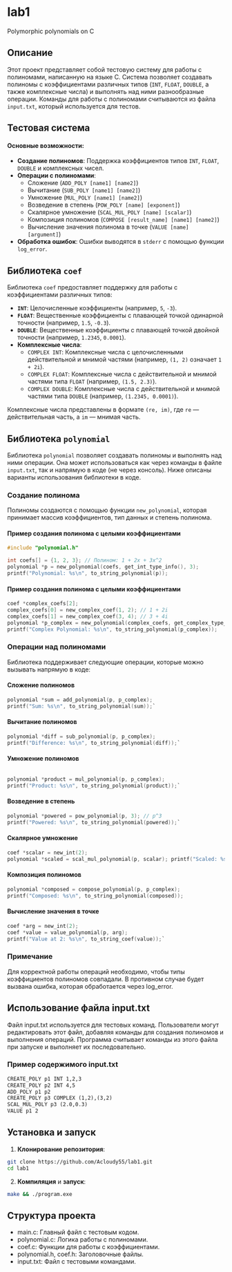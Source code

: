# lab1
Polymorphic polynomials on C

## Описание
Этот проект представляет собой тестовую систему для работы с полиномами, написанную на языке C. Система позволяет создавать полиномы с коэффициентами различных типов (`INT`, `FLOAT`, `DOUBLE`, а также комплексные числа) и выполнять над ними разнообразные операции. Команды для работы с полиномами считываются из файла `input.txt`, который используется для тестов.

## Тестовая система
#### Основные возможности:
- **Создание полиномов**: Поддержка коэффициентов типов `INT`, `FLOAT`, `DOUBLE` и комплексных чисел.
- **Операции с полиномами**:
  - Сложение (`ADD_POLY [name1] [name2]`)
  - Вычитание (`SUB_POLY [name1] [name2]`)
  - Умножение (`MUL_POLY [name1] [name2]`)
  - Возведение в степень (`POW_POLY [name] [exponent]`)
  - Скалярное умножение (`SCAL_MUL_POLY [name] [scalar]`)
  - Композиция полиномов (`COMPOSE [result_name] [name1] [name2]`)
  - Вычисление значения полинома в точке (`VALUE [name] [argument]`)
- **Обработка ошибок**: Ошибки выводятся в `stderr` с помощью функции `log_error`.

## Библиотека `coef`
Библиотека `coef` предоставляет поддержку для работы с коэффициентами различных типов:

- **`INT`**: Целочисленные коэффициенты (например, `5`, `-3`).
- **`FLOAT`**: Вещественные коэффициенты с плавающей точкой одинарной точности (например, `1.5`, `-0.3`).
- **`DOUBLE`**: Вещественные коэффициенты с плавающей точкой двойной точности (например, `1.2345`, `0.0001`).
- **Комплексные числа**:
  - `COMPLEX INT`: Комплексные числа с целочисленными действительной и мнимой частями (например, `(1, 2)` означает `1 + 2i`).
  - `COMPLEX FLOAT`: Комплексные числа с действительной и мнимой частями типа `FLOAT` (например, `(1.5, 2.3)`).
  - `COMPLEX DOUBLE`: Комплексные числа с действительной и мнимой частями типа `DOUBLE` (например, `(1.2345, 0.0001)`).

Комплексные числа представлены в формате `(re, im)`, где `re` — действительная часть, а `im` — мнимая часть.

## Библиотека `polynomial`
Библиотека `polynomial` позволяет создавать полиномы и выполнять над ними операции. Она может использоваться как через команды в файле `input.txt`, так и напрямую в коде (не через консоль). Ниже описаны варианты использования библиотеки в коде.

### Создание полинома
Полиномы создаются с помощью функции `new_polynomial`, которая принимает массив коэффициентов, тип данных и степень полинома.

#### Пример создания полинома с целыми коэффициентами
```c
#include "polynomial.h"

int coefs[] = {1, 2, 3}; // Полином: 1 + 2x + 3x^2
polynomial *p = new_polynomial(coefs, get_int_type_info(), 3);
printf("Polynomial: %s\n", to_string_polynomial(p));
```
#### Пример создания полинома с целыми коэффициентами
```c
coef *complex_coefs[2];
complex_coefs[0] = new_complex_coef(1, 2); // 1 + 2i
complex_coefs[1] = new_complex_coef(3, 4); // 3 + 4i
polynomial *p_complex = new_polynomial(complex_coefs, get_complex_type_info(), 2);
printf("Complex Polynomial: %s\n", to_string_polynomial(p_complex));
```
### Операции над полиномами

Библиотека поддерживает следующие операции, которые можно вызывать напрямую в коде:

#### Сложение полиномов

```c
polynomial *sum = add_polynomial(p, p_complex); 
printf("Sum: %s\n", to_string_polynomial(sum));`
```

#### Вычитание полиномов

```c
polynomial *diff = sub_polynomial(p, p_complex); 
printf("Difference: %s\n", to_string_polynomial(diff));`
```
#### Умножение полиномов

```c

polynomial *product = mul_polynomial(p, p_complex); 
printf("Product: %s\n", to_string_polynomial(product));`
```

#### Возведение в степень
```c
polynomial *powered = pow_polynomial(p, 3); // p^3 
printf("Powered: %s\n", to_string_polynomial(powered));`
```
#### Скалярное умножение
```c
coef *scalar = new_int(2); 
polynomial *scaled = scal_mul_polynomial(p, scalar); printf("Scaled: %s\n", to_string_polynomial(scaled));`
```
#### Композиция полиномов
```c
polynomial *composed = compose_polynomial(p, p_complex); 
printf("Composed: %s\n", to_string_polynomial(composed));
```
#### Вычисление значения в точке
```c
coef *arg = new_int(2); 
coef *value = value_polynomial(p, arg); 
printf("Value at 2: %s\n", to_string_coef(value));`
```
### Примечание

Для корректной работы операций необходимо, чтобы типы коэффициентов полиномов совпадали. 
В противном случае будет вызвана ошибка, которая обработается через log_error.

## Использование файла input.txt

Файл input.txt используется для тестовых команд. Пользователи могут редактировать этот файл, добавляя команды для создания полиномов и выполнения операций. Программа считывает команды из этого файла при запуске и выполняет их последовательно.

### Пример содержимого input.txt

```txt
CREATE_POLY p1 INT 1,2,3 
CREATE_POLY p2 INT 4,5 
ADD_POLY p1 p2 
CREATE_POLY p3 COMPLEX (1,2),(3,2)
SCAL_MUL_POLY p3 (2.0,0.3) 
VALUE p1 2
```
## Установка и запуск

1. **Клонирование репозитория**:
 ```bash 
 git clone https://github.com/Acloudy55/lab1.git
 cd lab1
 ```
2. **Компиляция** и **запуск**:
```bash
make && ./program.exe  
```
## Структура проекта

- main.c: Главный файл с тестовым кодом.
- polynomial.c: Логика работы с полиномами.
- coef.c: Функции для работы с коэффициентами.
- polynomial.h, coef.h: Заголовочные файлы.
- input.txt: Файл с тестовыми командами.
